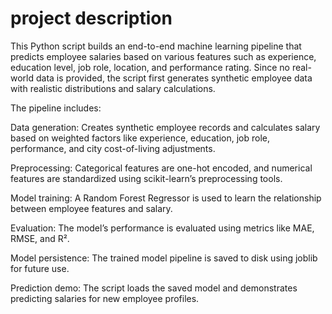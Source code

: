 # project description
This Python script builds an end-to-end machine learning pipeline that predicts employee salaries based on various features such as experience, education level, job role, location, and performance rating. Since no real-world data is provided, the script first generates synthetic employee data with realistic distributions and salary calculations.

The pipeline includes:

Data generation: Creates synthetic employee records and calculates salary based on weighted factors like experience, education, job role, performance, and city cost-of-living adjustments.

Preprocessing: Categorical features are one-hot encoded, and numerical features are standardized using scikit-learn’s preprocessing tools.

Model training: A Random Forest Regressor is used to learn the relationship between employee features and salary.

Evaluation: The model’s performance is evaluated using metrics like MAE, RMSE, and R².

Model persistence: The trained model pipeline is saved to disk using joblib for future use.

Prediction demo: The script loads the saved model and demonstrates predicting salaries for new employee profiles.
